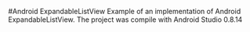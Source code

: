 #Android ExpandableListView
Example of an implementation of Android ExpandableListView. 
The project was compile with Android Studio 0.8.14